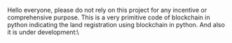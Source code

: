 Hello everyone, please do not rely on this project for any incentive or comprehensive purpose. This is a very primitive code of blockchain in python indicating the land registration using blockchain in python. And also it is under development:\
